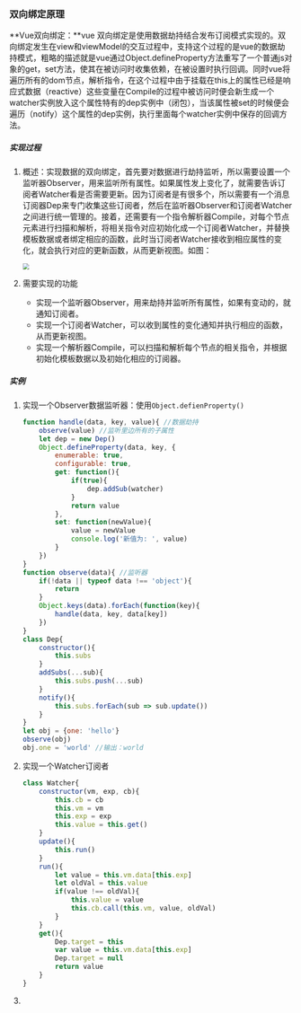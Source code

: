 ### 双向绑定原理

**Vue双向绑定：**vue 双向绑定是使用数据劫持结合发布订阅模式实现的。双向绑定发生在view和viewModel的交互过程中，支持这个过程的是vue的数据劫持模式，粗略的描述就是vue通过Object.defineProperty方法重写了一个普通js对象的get，set方法，使其在被访问时收集依赖，在被设置时执行回调。同时vue将遍历所有的dom节点，解析指令，在这个过程中由于挂载在this上的属性已经是响应式数据（reactive）这些变量在Compile的过程中被访问时便会新生成一个watcher实例放入这个属性特有的dep实例中（闭包），当该属性被set的时候便会遍历（notify）这个属性的dep实例，执行里面每个watcher实例中保存的回调方法。

##### 实现过程

1. 概述：实现数据的双向绑定，首先要对数据进行劫持监听，所以需要设置一个监听器Observer，用来监听所有属性。如果属性发上变化了，就需要告诉订阅者Watcher看是否需要更新。因为订阅者是有很多个，所以需要有一个消息订阅器Dep来专门收集这些订阅者，然后在监听器Observer和订阅者Watcher之间进行统一管理的。接着，还需要有一个指令解析器Compile，对每个节点元素进行扫描和解析，将相关指令对应初始化成一个订阅者Watcher，并替换模板数据或者绑定相应的函数，此时当订阅者Watcher接收到相应属性的变化，就会执行对应的更新函数，从而更新视图。如图：

   <img src="C:\Users\acer\aioverg\前端\img\061.png" style="zoom: 67%;" />

2. 需要实现的功能

   - 实现一个监听器Observer，用来劫持并监听所有属性，如果有变动的，就通知订阅者。
   - 实现一个订阅者Watcher，可以收到属性的变化通知并执行相应的函数，从而更新视图。
   - 实现一个解析器Compile，可以扫描和解析每个节点的相关指令，并根据初始化模板数据以及初始化相应的订阅器。

##### 实例

1. 实现一个Observer数据监听器：使用`Object.defienProperty()`

   ```javascript
   function handle(data, key, value){ //数据劫持
       observe(value) //监听里边所有的子属性
       let dep = new Dep()
       Object.defineProperty(data, key, {
           enumerable: true,
           configurable: true,
           get: function(){
               if(true){
                   dep.addSub(watcher)
               }
               return value
           },
           set: function(newValue){
               value = newValue
               console.log('新值为: ', value)
           }
       })
   }
   function observe(data){ //监听器
       if(!data || typeof data !== 'object'){
           return
       }
       Object.keys(data).forEach(function(key){
           handle(data, key, data[key])
       })
   }
   class Dep{
       constructor(){
           this.subs
       }
       addSubs(...sub){
           this.subs.push(...sub)
       }
       notify(){
           this.subs.forEach(sub => sub.update())
       }
   }
   let obj = {one: 'hello'}
   observe(obj)
   obj.one = 'world' //输出：world
   ```

2. 实现一个Watcher订阅者

   ```javascript
   class Watcher{
       constructor(vm, exp, cb){
           this.cb = cb
           this.vm = vm
           this.exp = exp
           this.value = this.get()
       }
       update(){
           this.run()
       }
       run(){
           let value = this.vm.data[this.exp]
           let oldVal = this.value
           if(value !== oldVal){
               this.value = value
               this.cb.call(this.vm, value, oldVal)
           }
       }
       get(){
           Dep.target = this
           var value = this.vm.data[this.exp]
           Dep.target = null
           return value
       }
   }
   ```

   

3. 